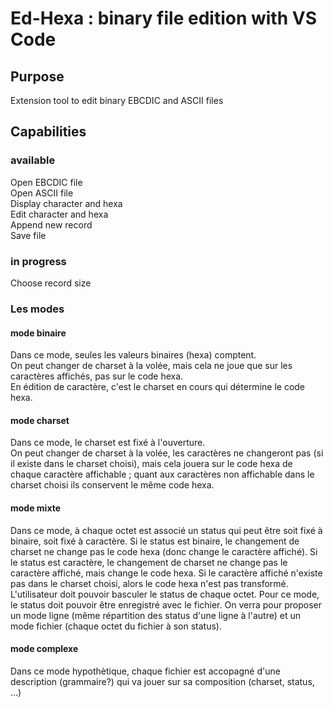 # Ed-Hexa : binary file edition with VS Code

## Purpose

Extension tool to edit binary EBCDIC and ASCII files 

## Capabilities

### available

Open EBCDIC file  
Open ASCII file  
Display character and hexa  
Edit character and hexa  
Append new record  
Save file  

### in progress

Choose record size

### Les modes
#### mode binaire
Dans ce mode, seules les valeurs binaires (hexa) comptent.  
On peut changer de charset à la volée, mais cela ne joue que sur les caractères affichés, pas sur le code hexa.  
En édition de caractère, c'est le charset en cours qui détermine le code hexa.
#### mode charset
Dans ce mode, le charset est fixé à l'ouverture.  
On peut changer de charset à la volée, les caractères ne changeront pas (si il existe dans le charset choisi), mais
 cela jouera sur le code hexa de chaque caractère affichable ; quant aux caractères non affichable dans le charset choisi
 ils conservent le même code hexa.
#### mode mixte
Dans ce mode, à chaque octet est associé un status qui peut être soit fixé à binaire, soit fixé à caractère.
Si le status est binaire, le changement de charset ne change pas le code hexa (donc change le caractère affiché).
Si le status est caractère, le changement de charset ne change pas le caractère affiché, mais change le code hexa.
Si le caractère affiché n'existe pas dans le charset choisi, alors le code hexa n'est pas transformé.
L'utilisateur doit pouvoir basculer le status de chaque octet.
Pour ce mode, le status doit pouvoir être enregistré avec le fichier.
On verra pour proposer un mode ligne (même répartition des status d'une ligne à l'autre)
 et un mode fichier (chaque octet du fichier à son status).
#### mode complexe
Dans ce mode hypothètique, chaque fichier est accopagné d'une description (grammaire?) qui va jouer sur
 sa composition (charset, status, ...)
